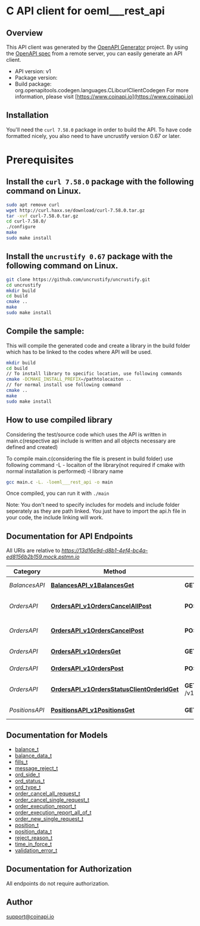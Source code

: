 # C API client for oeml___rest_api

## Overview
This API client was generated by the [OpenAPI Generator](https://openapi-generator.tech) project. By using the [OpenAPI spec](https://openapis.org) from a remote server, you can easily generate an API client.

- API version: v1
- Package version: 
- Build package: org.openapitools.codegen.languages.CLibcurlClientCodegen
For more information, please visit [https://www.coinapi.io](https://www.coinapi.io)

## Installation
You'll need the `curl 7.58.0` package in order to build the API. To have code formatted nicely, you also need to have uncrustify version 0.67 or later.

# Prerequisites

## Install the `curl 7.58.0` package with the following command on Linux.
```bash
sudo apt remove curl
wget http://curl.haxx.se/download/curl-7.58.0.tar.gz
tar -xvf curl-7.58.0.tar.gz
cd curl-7.58.0/
./configure
make
sudo make install
```
## Install the `uncrustify 0.67` package with the following command on Linux.
```bash
git clone https://github.com/uncrustify/uncrustify.git
cd uncrustify
mkdir build
cd build
cmake ..
make
sudo make install
```

## Compile the sample:
This will compile the generated code and create a library in the build folder which has to be linked to the codes where API will be used.
```bash
mkdir build
cd build
// To install library to specific location, use following commands
cmake -DCMAKE_INSTALL_PREFIX=/pathtolocaiton ..
// for normal install use following command
cmake ..
make
sudo make install
```
## How to use compiled library
Considering the test/source code which uses the API is written in main.c(respective api include is written and all objects necessary are defined and created)

To compile main.c(considering the file is present in build folder) use following command
-L - locaiton of the library(not required if cmake with normal installation is performed)
-l library name
```bash
gcc main.c -L. -loeml___rest_api -o main
```
Once compiled, you can run it with ``` ./main ```

Note: You don't need to specify includes for models and include folder seperately as they are path linked. You just have to import the api.h file in your code, the include linking will work.

## Documentation for API Endpoints

All URIs are relative to *https://13d16e9d-d8b1-4ef4-bc4a-ed8156b2b159.mock.pstmn.io*

Category | Method | HTTP request | Description
------------ | ------------- | ------------- | -------------
*BalancesAPI* | [**BalancesAPI_v1BalancesGet**](docs/BalancesAPI.md#BalancesAPI_v1BalancesGet) | **GET** /v1/balances | Get balances
*OrdersAPI* | [**OrdersAPI_v1OrdersCancelAllPost**](docs/OrdersAPI.md#OrdersAPI_v1OrdersCancelAllPost) | **POST** /v1/orders/cancel/all | Cancel all orders request
*OrdersAPI* | [**OrdersAPI_v1OrdersCancelPost**](docs/OrdersAPI.md#OrdersAPI_v1OrdersCancelPost) | **POST** /v1/orders/cancel | Cancel order request
*OrdersAPI* | [**OrdersAPI_v1OrdersGet**](docs/OrdersAPI.md#OrdersAPI_v1OrdersGet) | **GET** /v1/orders | Get open orders
*OrdersAPI* | [**OrdersAPI_v1OrdersPost**](docs/OrdersAPI.md#OrdersAPI_v1OrdersPost) | **POST** /v1/orders | Send new order
*OrdersAPI* | [**OrdersAPI_v1OrdersStatusClientOrderIdGet**](docs/OrdersAPI.md#OrdersAPI_v1OrdersStatusClientOrderIdGet) | **GET** /v1/orders/status/{client_order_id} | Get order execution report
*PositionsAPI* | [**PositionsAPI_v1PositionsGet**](docs/PositionsAPI.md#PositionsAPI_v1PositionsGet) | **GET** /v1/positions | Get open positions


## Documentation for Models

 - [balance_t](docs/balance.md)
 - [balance_data_t](docs/balance_data.md)
 - [fills_t](docs/fills.md)
 - [message_reject_t](docs/message_reject.md)
 - [ord_side_t](docs/ord_side.md)
 - [ord_status_t](docs/ord_status.md)
 - [ord_type_t](docs/ord_type.md)
 - [order_cancel_all_request_t](docs/order_cancel_all_request.md)
 - [order_cancel_single_request_t](docs/order_cancel_single_request.md)
 - [order_execution_report_t](docs/order_execution_report.md)
 - [order_execution_report_all_of_t](docs/order_execution_report_all_of.md)
 - [order_new_single_request_t](docs/order_new_single_request.md)
 - [position_t](docs/position.md)
 - [position_data_t](docs/position_data.md)
 - [reject_reason_t](docs/reject_reason.md)
 - [time_in_force_t](docs/time_in_force.md)
 - [validation_error_t](docs/validation_error.md)


## Documentation for Authorization

All endpoints do not require authorization.

## Author

support@coinapi.io

